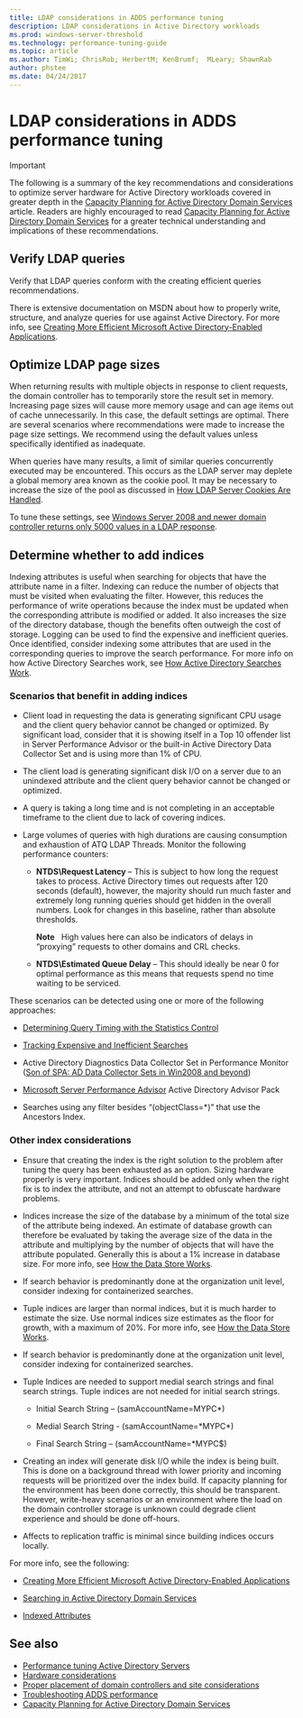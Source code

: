 ```yaml
---
title: LDAP considerations in ADDS performance tuning
description: LDAP considerations in Active Directory workloads
ms.prod: windows-server-threshold
ms.technology: performance-tuning-guide
ms.topic: article
ms.author: TimWi; ChrisRob; HerbertM; KenBrumf;  MLeary; ShawnRab
author: phstee
ms.date: 04/24/2017
---
```


# LDAP considerations in ADDS performance tuning

>[!Important]
> The following is a summary of the key recommendations and considerations to optimize server hardware for Active Directory workloads covered in greater depth in the [Capacity Planning for Active Directory Domain Services](http://go.microsoft.com/fwlink/?LinkId=324566) article. Readers are highly encouraged to read [Capacity Planning for Active Directory Domain Services](http://go.microsoft.com/fwlink/?LinkId=324566) for a greater technical understanding and implications of these recommendations.

## Verify LDAP queries

Verify that LDAP queries conform with the creating efficient queries recommendations.

There is extensive documentation on MSDN about how to properly write, structure, and analyze queries for use against Active Directory. For more info, see [Creating More Efficient Microsoft Active Directory-Enabled Applications](http://msdn.microsoft.com/library/ms808539.aspx).

## Optimize LDAP page sizes

When returning results with multiple objects in response to client requests, the domain controller has to temporarily store the result set in memory. Increasing page sizes will cause more memory usage and can age items out of cache unnecessarily. In this case, the default settings are optimal. There are several scenarios where recommendations were made to increase the page size settings. We recommend using the default values unless specifically identified as inadequate.

When queries have many results, a limit of similar queries concurrently executed may be encountered.  This occurs as the LDAP server may deplete a global memory area known as the cookie pool.  It may be necessary to increase the size of the pool as discussed in [How LDAP Server Cookies Are Handled](https://technet.microsoft.com/en-us/windows-server-docs/identity/ad-ds/manage/how-ldap-server-cookies-are-handled).

To tune these settings, see [Windows Server 2008 and newer domain controller returns only 5000 values in a LDAP response](http://support.microsoft.com/kb/2009267).

## Determine whether to add indices

Indexing attributes is useful when searching for objects that have the attribute name in a filter. Indexing can reduce the number of objects that must be visited when evaluating the filter. However, this reduces the performance of write operations because the index must be updated when the corresponding attribute is modified or added. It also increases the size of the directory database, though the benefits often outweigh the cost of storage. Logging can be used to find the expensive and inefficient queries. Once identified, consider indexing some attributes that are used in the corresponding queries to improve the search performance. For more info on how Active Directory Searches work, see [How Active Directory Searches Work](http://technet.microsoft.com/library/cc755809.aspx).

### Scenarios that benefit in adding indices

-   Client load in requesting the data is generating significant CPU usage and the client query behavior cannot be changed or optimized. By significant load, consider that it is showing itself in a Top 10 offender list in Server Performance Advisor or the built-in Active Directory Data Collector Set and is using more than 1% of CPU.

-   The client load is generating significant disk I/O on a server due to an unindexed attribute and the client query behavior cannot be changed or optimized.

-   A query is taking a long time and is not completing in an acceptable timeframe to the client due to lack of covering indices.

-   Large volumes of queries with high durations are causing consumption and exhaustion of ATQ LDAP Threads. Monitor the following performance counters:

    -   **NTDS\\Request Latency** – This is subject to how long the request takes to process. Active Directory times out requests after 120 seconds (default), however, the majority should run much faster and extremely long running queries should get hidden in the overall numbers. Look for changes in this baseline, rather than absolute thresholds.

        **Note**  
        High values here can also be indicators of delays in “proxying” requests to other domains and CRL checks.


    -   **NTDS\\Estimated Queue Delay** – This should ideally be near 0 for optimal performance as this means that requests spend no time waiting to be serviced.

These scenarios can be detected using one or more of the following approaches:

-   [Determining Query Timing with the Statistics Control](http://msdn.microsoft.com/library/ms808539.aspx)

-   [Tracking Expensive and Inefficient Searches](http://msdn.microsoft.com/library/ms808539.aspx)

-   Active Directory Diagnostics Data Collector Set in Performance Monitor ([Son of SPA: AD Data Collector Sets in Win2008 and beyond](http://blogs.technet.com/b/askds/archive/2010/06/08/son-of-spa-ad-data-collector-sets-in-win2008-and-beyond.aspx))

-   [Microsoft Server Performance Advisor](../../../server-performance-advisor/microsoft-server-performance-advisor.md) Active Directory Advisor Pack

-   Searches using any filter besides “(objectClass=\*)” that use the Ancestors Index.

### Other index considerations

-   Ensure that creating the index is the right solution to the problem after tuning the query has been exhausted as an option. Sizing hardware properly is very important. Indices should be added only when the right fix is to index the attribute, and not an attempt to obfuscate hardware problems.

-   Indices increase the size of the database by a minimum of the total size of the attribute being indexed. An estimate of database growth can therefore be evaluated by taking the average size of the data in the attribute and multiplying by the number of objects that will have the attribute populated. Generally this is about a 1% increase in database size. For more info, see [How the Data Store Works](http://technet.microsoft.com/library/cc772829.aspx).

-   If search behavior is predominantly done at the organization unit level, consider indexing for containerized searches.

-   Tuple indices are larger than normal indices, but it is much harder to estimate the size. Use normal indices size estimates as the floor for growth, with a maximum of 20%. For more info, see [How the Data Store Works](http://technet.microsoft.com/library/cc772829.aspx).

-   If search behavior is predominantly done at the organization unit level, consider indexing for containerized searches.

-   Tuple Indices are needed to support medial search strings and final search strings. Tuple indices are not needed for initial search strings.

    -   Initial Search String – (samAccountName=MYPC\*)

    -   Medial Search String - (samAccountName=\*MYPC\*)

    -   Final Search String – (samAccountName=\*MYPC$)

-   Creating an index will generate disk I/O while the index is being built. This is done on a background thread with lower priority and incoming requests will be prioritized over the index build. If capacity planning for the environment has been done correctly, this should be transparent. However, write-heavy scenarios or an environment where the load on the domain controller storage is unknown could degrade client experience and should be done off-hours.

-   Affects to replication traffic is minimal since building indices occurs locally.

For more info, see the following:

-   [Creating More Efficient Microsoft Active Directory-Enabled Applications](http://msdn.microsoft.com/library/ms808539.aspx)

-   [Searching in Active Directory Domain Services](http://msdn.microsoft.com/library/aa746427.aspx)

-   [Indexed Attributes](http://msdn.microsoft.com/library/windows/desktop/ms677112.aspx)


## See also
- [Performance tuning Active Directory Servers](index.md)
- [Hardware considerations](hardware-considerations.md)
- [Proper placement of domain controllers and site considerations](site-definition-considerations.md)
- [Troubleshooting ADDS performance](troubleshoot.md) 
- [Capacity Planning for Active Directory Domain Services](http://go.microsoft.com/fwlink/?LinkId=324566)